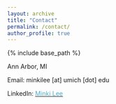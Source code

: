 ```yaml
---
layout: archive
title: "Contact"
permalink: /contact/
author_profile: true
---
```


{% include base_path %}

Ann Arbor, MI<br>

Email: minkilee [at] umich [dot] edu

LinkedIn: [<font color="#52ADC8">Minki Lee</font>](https://www.linkedin.com/in/minki-lee-b214711a2/)

<!-- <embed src="https://www.linkedin.com/in/mrsandeshbhat" width="650" height="1800" type='application/pdf'> -->